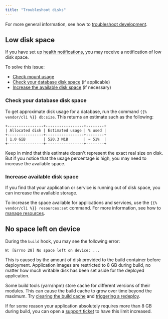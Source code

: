 ```yaml
---
title: "Troubleshoot disks"
---
```


For more general information, see how to [troubleshoot development](/development/troubleshoot).

## Low disk space

If you have set up [health notifications](../integrations/notifications.md),
you may receive a notification of low disk space.

To solve this issue:

*   [Check mount usage](./troubleshoot-mounts.md#disk-space-issues)
*   [Check your database disk space](#check-your-database-disk-space) (if applicable)
*   [Increase the available disk space](#increase-available-disk-space) (if necessary)

### Check your database disk space

To get approximate disk usage for a database, run the command `{{% vendor/cli %}} db:size`.
This returns an estimate such as the following:

```text
+----------------+-----------------+--------+
| Allocated disk | Estimated usage | % used |
+----------------+-----------------+--------+
| 1.0 GiB        | 520.3 MiB       | ~ 51%  |
+----------------+-----------------+--------+
```

Keep in mind that this estimate doesn't represent the exact real size on disk.
But if you notice that the usage percentage is high, you may need to increase the available space.

### Increase available disk space

If you find that your application or service is running out of disk space,
you can increase the available storage.

To increase the space available for applications and services,
use the `{{% vendor/cli %}} resources:set` command.
For more information, see how to [manage resources](/manage-resources.md).

## No space left on device

During the `build` hook, you may see the following error:

```text
W: [Errno 28] No space left on device: ...
```

This is caused by the amount of disk provided to the build container before deployment.
Application images are restricted to 8 GB during build, no matter how much writable disk has been set aside for the deployed application.

Some build tools (yarn/npm) store cache for different versions of their modules.
This can cause the build cache to grow over time beyond the maximum.
Try [clearing the build cache](../development/troubleshoot.md#clear-the-build-cache) and [triggering a redeploy](../development/troubleshoot.md#force-a-redeploy).

If for some reason your application absolutely requires more than 8 GB during build,
you can open a [support ticket](/learn/overview/get-support) to have this limit increased.

